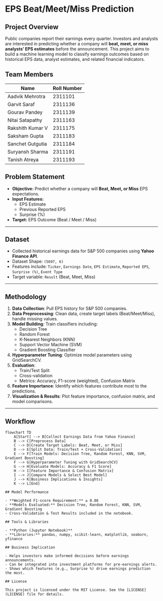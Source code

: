 # EPS Beat/Meet/Miss Prediction

## Project Overview
Public companies report their earnings every quarter. Investors and analysts are interested in predicting whether a company will **beat, meet, or miss analysts’ EPS estimates** before the announcement. This project aims to build a machine learning model to classify earnings outcomes based on historical EPS data, analyst estimates, and related financial indicators.

## Team Members
| Name                | Roll Number |
|---------------------|-------------|
| Aadvik Mehrotra     | 2311101     |
| Garvit Saraf        | 2311136     |
| Gourav Pandey       | 2311139     |
| Nitai Satapathy     | 2311163     |
| Rakshith Kumar V    | 2311175     |
| Saksham Gupta       | 2311183     |
| Sanchet Gutgutia    | 2311184     |
| Suryansh Sharma     | 2311191     |
| Tanish Atreya       | 2311193     |


## Problem Statement
- **Objective:** Predict whether a company will **Beat, Meet, or Miss** EPS expectations.
- **Input Features:** 
  - EPS Estimate
  - Previous Reported EPS
  - Surprise (%)  
- **Target:** EPS Outcome (Beat / Meet / Miss)
---

## Dataset
- Collected historical earnings data for S&P 500 companies using **Yahoo Finance API**.
- Dataset Shape: `(5697, 6)`  
- Features include: `Ticker`, `Earnings Date`, `EPS Estimate`, `Reported EPS`, `Surprise (%)`, `Event Type`
- Target variable: `Result` (Beat, Meet, Miss)

---

## Methodology
1. **Data Collection**: Pull EPS history for S&P 500 companies.
2. **Data Preprocessing**: Clean data, create target labels (Beat/Meet/Miss), handle missing values.
3. **Model Building**: Train classifiers including:
   - Decision Tree
   - Random Forest
   - K-Nearest Neighbors (KNN)
   - Support Vector Machine (SVM)
   - Gradient Boosting Classifier
4. **Hyperparameter Tuning**: Optimize model parameters using GridSearchCV.
5. **Evaluation**:
   - Train/Test Split
   - Cross-validation
   - Metrics: Accuracy, F1-score (weighted), Confusion Matrix
6. **Feature Importance**: Identify which features contribute most to the predictions.
7. **Visualization & Results**: Plot feature importance, confusion matrix, and model comparisons.

---

## Workflow
```mermaid
flowchart TD
    A[Start] --> B[Collect Earnings Data from Yahoo Finance]
    B --> C[Preprocess Data]
    C --> D[Create Target Labels: Beat, Meet, or Miss]
    D --> E[Split Data: Train/Test + Cross-Validation]
    E --> F[Train Models: Decision Tree, Random Forest, KNN, SVM, Gradient Boosting]
    F --> G[Hyperparameter Tuning with GridSearchCV]
    G --> H[Evaluate Models: Accuracy & F1 Score]
    H --> I[Feature Importance & Confusion Matrix]
    I --> J[Compare Models & Select Best Model]
    J --> K[Business Implications & Insights]
    K --> L[End]

## Model Performance

- **Weighted F1-score Requirement:** ≥ 0.86
- **Models Evaluated:** Decision Tree, Random Forest, KNN, SVM, Gradient Boosting
- Cross-Validation & Test Results included in the notebook.

## Tools & Libraries

- **Python (Jupyter Notebook)**
- **Libraries:** pandas, numpy, scikit-learn, matplotlib, seaborn, yfinance

## Business Implication

- Helps investors make informed decisions before earnings announcements.
- Can be integrated into investment platforms for pre-earnings alerts.
- Shows which features (e.g., Surprise %) drive earnings prediction the most.

## License

This project is licensed under the MIT License. See the [LICENSE](LICENSE) file for details.